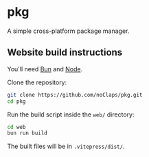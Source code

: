 # pkg

A simple cross-platform package manager.

## Website build instructions

You'll need [Bun](https://bun.sh) and [Node](https://nodejs.org).

Clone the repository:

```sh
git clone https://github.com/noClaps/pkg.git
cd pkg
```

Run the build script inside the `web/` directory:

```sh
cd web
bun run build
```

The built files will be in `.vitepress/dist/`.
